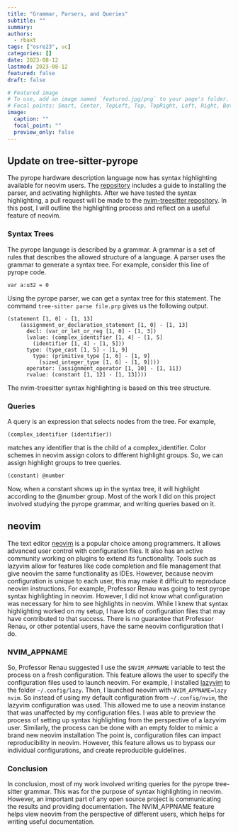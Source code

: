 ```yaml
---
title: "Grammar, Parsers, and Queries"
subtitle: ""
summary:
authors: 
  - rbaxt
tags: ["osre23", uc]
categories: []
date: 2023-08-12
lastmod: 2023-08-12
featured: false
draft: false

# Featured image
# To use, add an image named `featured.jpg/png` to your page's folder.
# Focal points: Smart, Center, TopLeft, Top, TopRight, Left, Right, BottomLeft, Bottom, BottomRight.
image:
  caption: ""
  focal_point: ""
  preview_only: false
---
```

## Update on tree-sitter-pyrope
The pyrope hardware description language now has syntax highlighting available for neovim users. 
The [repository](https://github.com/masc-ucsc/tree-sitter-pyrope) includes a guide to installing the parser, and activating highlights.
After we have tested the syntax highlighting, a pull request will be made to the [nvim-treesitter repository](https://github.com/nvim-treesitter/nvim-treesitter).
In this post, I will outline the highlighting process and reflect on a useful feature of neovim.

### Syntax Trees
The pyrope language is described by a grammar. A grammar is a set of rules that describes the allowed structure of a language.
A parser uses the grammar to generate a syntax tree. For example, consider this line of pyrope code.
```shell
var a:u32 = 0
```
Using the pyrope parser, we can get a syntax tree for this statement.
The command `tree-sitter parse file.prp` gives us the following output.
```shell
(statement [1, 0] - [1, 13]
    (assignment_or_declaration_statement [1, 0] - [1, 13]
      decl: (var_or_let_or_reg [1, 0] - [1, 3])
      lvalue: (complex_identifier [1, 4] - [1, 5]
        (identifier [1, 4] - [1, 5]))
      type: (type_cast [1, 5] - [1, 9]
        type: (primitive_type [1, 6] - [1, 9]
          (sized_integer_type [1, 6] - [1, 9])))
      operator: (assignment_operator [1, 10] - [1, 11])
      rvalue: (constant [1, 12] - [1, 13])))
```
The nvim-treesitter syntax highlighting is based on this tree structure.

### Queries
A query is an expression that selects nodes from the tree. 
For example, 
```shell
(complex_identifier (identifier))
```
matches any identifier that is the child of a complex_identifier.
Color schemes in neovim assign colors to different highlight groups. 
So, we can assign highlight groups to tree queries.
```shell
(constant) @number
```
Now, when a constant shows up in the syntax tree, it will highlight according to the @number group.
Most of the work I did on this project involved studying the pyrope grammar, and writing queries based on it. 

## neovim
The text editor [neovim](https://neovim.io/) is a popular choice among programmers. It allows advanced user control with configuration files.
It also has an active community working on plugins to extend its functionality. 
Tools such as lazyvim allow for features like code completion and file management that give neovim the same functionality as IDEs.
However, because neovim configuration is unique to each user, this may make it difficult to reproduce neovim instructions.
For example, Professor Renau was going to test pyrope syntax highlighting in neovim.
However, I did not know what configuration was necessary for him to see highlights in neovim. 
While I knew that syntax highlighting worked on my setup, I have lots of configuration files that may have contributed to that success.
There is no guarantee that Professor Renau, or other potential users, have the same neovim configuration that I do.

### NVIM_APPNAME
So, Professor Renau suggested I use the `$NVIM_APPNAME` variable to test the process on a fresh configuration.
This feature allows the user to specify the configuration files used to launch neovim.
For example, I installed [lazyvim](https://www.lazyvim.org/) to the folder `~/.config/lazy`. Then, I launched neovim with `NVIM_APPNAME=lazy nvim`.
So instead of using my default configuration from `~/.config/nvim`, the lazyvim configuration was used. 
This allowed me to use a neovim instance that was unaffected by my configuration files.
I was able to preview the process of setting up syntax highlighting from the perspective of a lazyvim user.
Similarly, the process can be done with an empty folder to mimic a brand new neovim installation
The point is, configuration files can impact reproducibility in neovim.
However, this feature allows us to bypass our individual configurations, and create reproducible guidelines.

### Conclusion
In conclusion, most of my work involved writing queries for the pyrope tree-sitter grammar.
This was for the purpose of syntax highlighting in neovim.
However, an important part of any open source project is communicating the results and providing documentation.
The NVIM_APPNAME feature helps view neovim from the perspective of different users, which helps for writing useful documentation.

